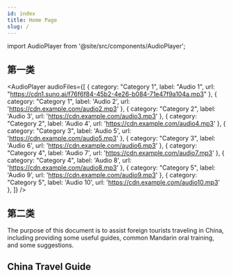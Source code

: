 ```yaml
---
id: index
title: Home Page
slug: /
---
```


import AudioPlayer from '@site/src/components/AudioPlayer';


## 第一类

<AudioPlayer
  audioFiles={[
    { category: "Category 1", label: "Audio 1", url: "https://cdn1.suno.ai/f76f6f84-45b2-4e26-b084-71e47f9a104a.mp3" },
    { category: "Category 1", label: 'Audio 2', url: 'https://cdn.example.com/audio2.mp3' },
    { category: "Category 2", label: 'Audio 3', url: 'https://cdn.example.com/audio3.mp3' },
    { category: "Category 2", label: 'Audio 4', url: 'https://cdn.example.com/audio4.mp3' },
    { category: "Category 3", label: 'Audio 5', url: 'https://cdn.example.com/audio5.mp3' },
    { category: "Category 3", label: 'Audio 6', url: 'https://cdn.example.com/audio6.mp3' },
    { category: "Category 4", label: 'Audio 7', url: 'https://cdn.example.com/audio7.mp3' },
    { category: "Category 4", label: 'Audio 8', url: 'https://cdn.example.com/audio8.mp3' },
    { category: "Category 5", label: 'Audio 9', url: 'https://cdn.example.com/audio9.mp3' },
    { category: "Category 5", label: 'Audio 10', url: 'https://cdn.example.com/audio10.mp3' },
  ]}
/>


## 第二类

The purpose of this document is to assist foreign tourists traveling in China, including providing some useful guides, common Mandarin oral training, and some suggestions.


## China Travel Guide
